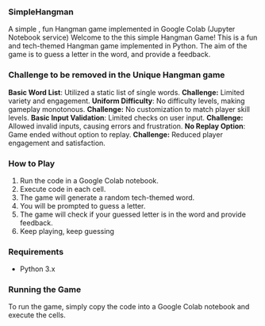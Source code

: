 ### SimpleHangman
A simple , fun Hangman game implemented in Google Colab (Jupyter Notebook service)
Welcome to the this simple Hangman Game! This is a fun and tech-themed Hangman game implemented in Python. The aim of the game is to guess a letter in the word, and provide a feedback.

### Challenge to be removed in the Unique Hangman game
**Basic Word List**: Utilized a static list of single words. **Challenge:** Limited variety and engagement.
**Uniform Difficulty**: No difficulty levels, making gameplay monotonous. **Challenge:** No customization to match player skill levels.
**Basic Input Validation**: Limited checks on user input. **Challenge:** Allowed invalid inputs, causing errors and frustration.
**No Replay Option**: Game ended without option to replay. **Challenge:** Reduced player engagement and satisfaction.

### How to Play
1. Run the code in a Google Colab notebook.
2. Execute code in each cell.
3. The game will generate a random tech-themed word.
4. You will be prompted to guess a letter.
5. The game will check if your guessed letter is in the word and provide feedback.
6. Keep playing, keep guessing

### Requirements
- Python 3.x

### Running the Game
To run the game, simply copy the code into a Google Colab notebook and execute the cells.
